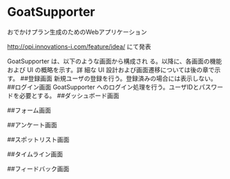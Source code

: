 # GoatSupporter
おでかけプラン生成のためのWebアプリケーション

http://opi.innovations-i.com/feature/idea/
にて発表

GoatSupporter は、以下のような画面から構成され る。以降に、各画面の機能および UI の概略を示す。詳 細な UI 設計および画面遷移については後の章で示す。
##登録画面
新規ユーザの登録を行う。登録済みの場合には表示しない。
##ログイン画面
GoatSupporter へのログイン処理を行う。ユーザIDとパスワードを必要とする。
##ダッシュボード画面

##フォーム画面

##アンケート画面

##スポットリスト画面

##タイムライン画面

##フィードバック画面
